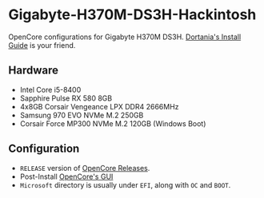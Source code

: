 Gigabyte-H370M-DS3H-Hackintosh
==============================
OpenCore configurations for Gigabyte H370M DS3H.
[Dortania's Install Guide](https://dortania.github.io/OpenCore-Install-Guide/) is your friend.

Hardware
--------
* Intel Core i5-8400
* Sapphire Pulse RX 580 8GB
* 4x8GB Corsair Vengeance LPX DDR4 2666MHz
* Samsung 970 EVO NVMe M.2 250GB
* Corsair Force MP300 NVMe M.2 120GB (Windows Boot)

Configuration
-------------
* `RELEASE` version of [OpenCore Releases](https://github.com/acidanthera/OpenCorePkg/releases).
* Post-Install [OpenCore's GUI](https://dortania.github.io/OpenCore-Post-Install/cosmetic/gui.html)
* `Microsoft` directory is usually under `EFI`, along with `OC` and `BOOT`.